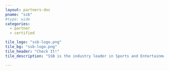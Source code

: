 ```yaml
---
layout: partners-doc
pname: "ssb"
#type: wide
categories: 
  - partner
  - certified

tile_logo: "ssb-logo.png"
tile_bg: "ssb-logo.png"
tile_header: "Check It!"
tile_description: "SSB is the industry leader in Sports and Entertainment data management.  Its Central Intelligence platform serves as the data foundation to which and from which all data flows for professional teams, universities,  leagues, venues and conferences.  SSB increases our client’s effectiveness (more revenue, fan engagement) and efficiency (immediate access to reports and analytics"

---
```



